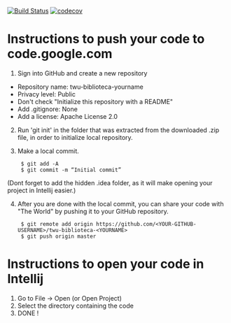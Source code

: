 [![Build Status](https://travis-ci.com/yi-jiayu/twu-biblioteca-jiayu.svg?branch=master)](https://travis-ci.com/yi-jiayu/twu-biblioteca-jiayu)
[![codecov](https://codecov.io/gh/yi-jiayu/twu-biblioteca-jiayu/branch/master/graph/badge.svg)](https://codecov.io/gh/yi-jiayu/twu-biblioteca-jiayu)

Instructions to push your code to code.google.com
=================================================
1. Sign into GitHub and create a new repository
- Repository name: twu-biblioteca-yourname
- Privacy level: Public
- Don't check "Initialize this repository with a README"
- Add .gitignore: None
- Add a license: Apache License 2.0

2. Run 'git init' in the folder that was extracted from the downloaded .zip file, in order to
 initialize local repository.

3. Make a local commit.

        $ git add -A
        $ git commit -m “Initial commit”

(Dont forget to add the hidden .idea folder, as it will make opening your project in Intellij easier.)

4. After you are done with the local commit, you can share your code with "The World" by pushing it to your
 GitHub repository.

        $ git remote add origin https://github.com/<YOUR-GITHUB-USERNAME>/twu-biblioteca-<YOURNAME>
        $ git push origin master


Instructions to open your code in Intellij
==========================================
1. Go to File -> Open (or Open Project)
2. Select the directory containing the code
3. DONE !

